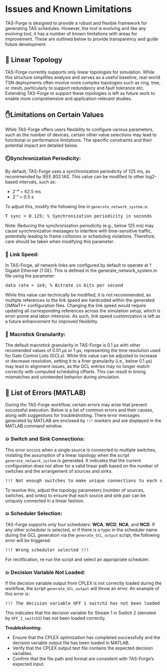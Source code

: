 # Issues and Known Limitations
TAS-Forge is designed to provide a robust and flexible framework for generating TAS schedules. However, the tool is evolving and like any evolving tool, it has a number of known limitations with areas for improvement. These are outlined below to provide transparency and guide future development.

## 📏 Linear Topology
TAS-Forge currently supports only linear topologies for simulation. While this structure simplifies analysis and serves as a useful baseline, real-world TSN deployments often involve more complex topologies such as ring, tree, or mesh, particularly to support redundancy and fault tolerance etc. Extending TAS-Forge to support these topologies is left as future work to enable more comprehensive and application-relevant studies.

## ✋Limitations on Certain Values
While TAS-Forge offers users flexibility to configure various parameters, such as the number of devices, certain other value selections may lead to functional or performance limitations. The specific constraints and their potential impact are detailed below.

### ⏲️Synchronization Periodicity:
By default, TAS-Forge uses a synchronization periodicity of 125 ms, as recommended by IEEE 802.1AS. This value can be modified to other log2-based intervals, such as:
- 2⁻⁴ = 62.5 ms
- 2⁻¹ = 0.5 s

To adjust this, modify the following line in `generate_network_system.m`:
<pre>
T_sync = 0.125; % Synchronization periodicity in seconds  
</pre>

Note: Reducing the synchronization periodicity (e.g., below 125 ms) may cause synchronization messages to interfere with time-sensitive traffic, potentially leading to frame collisions or scheduling violations. Therefore, care should be taken when modifying this parameter.

### 🐌 Link Speed:
In TAS-Forge, all network links are configured by default to operate at 1 Gigabit Ethernet (1 GE). This is defined in the generate_network_system.m file using the parameter:

<pre>
data_rate = 1e9; % Bitrate in bits per second  
</pre>

While this value can technically be modified, it is not recommended, as multiple references to the link speed are hardcoded within the generated OMNeT++ configuration files. Changing the link speed would require updating all corresponding references across the simulation setup, which is error-prone and labor-intensive. As such, link speed customization is left as a future enhancement for improved flexibility.

### 🔬 Macrotick Granularity:
The default macrotick granularity in TAS-Forge is 0.1 µs with other recomended values of 0.01 µs or 1 µs, representing the time resolution used for Gate Control Lists (GCLs). While this value can be adjusted to increase or decrease resolution, setting it to a finer granularity (i.e., below 0.1 µs) may lead to alignment issues, as the GCL entries may no longer match correctly with computed scheduling offsets. This can result in timing mismatches and unintended behavior during simulation.

## 👹 List of Errors (MATLAB)
During the TAS-Forge workflow, certain errors may arise that prevent successful execution. Below is a list of common errors and their causes, along with suggestions for troubleshotting. There error messages generated by MATLAB are enclosed by `!!!` markers and are displayed in the MATLAB command window.

### 💥 Switch and Sink Connections:
This error occurs when a single source is connected to multiple switches, violating the assumption of a linear topology when the script `generate_network_system` is generated. It indicates that the current configuration does not allow for a valid linear path based on the number of switches and the arrangement of sources and sinks. 

<pre>
!!! Not enough switches to make unique connections to each sink !!!  
</pre>

To resolve this, adjust the topology parameters (number of sources, switches, and sinks) to ensure that each source and sink pair can be uniquely connected in a linear fashion.

### 💥 Scheduler Selection:
TAS-Forge supports only four schedulers: **WCA**, **WCD**, **NCA**, and **NCD**. If any other scheduler is selected, or if there is a typo in the scheduler name during the GCL generation via the `generate_GCL_output` script, the following error will be triggered:

<pre>
!!! Wrong scheduler selected !!!  
</pre>

For rectification, re-run the script and select an appropriate scheduler. 

### 💥 Decision Variable Not Loaded:
If the decision variable output from CPLEX is not correctly loaded during the workflow, the script `generate_GCL_output` will throw an error. An example of this error is:

<pre>
!!! The decision variable OFF_1_switch2 has not been loaded !!!  
</pre>

This indicates that the decision variable for Stream 1 in Switch 2 (denoted by `OFF_1_switch2`) has not been loaded correctly. 

**Troubleshooting:**
- Ensure that the CPLEX optimization has completed successfully and the decision variable output file has been loaded in MATLAB.
- Verify that the CPLEX output text file contains the expected decision variables.
- Confirm that the file path and format are consistent with TAS-Forge’s expected input.
